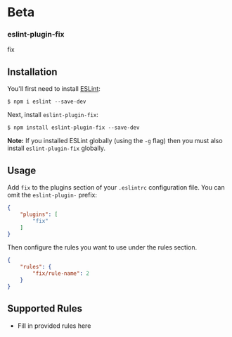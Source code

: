 # Beta

### eslint-plugin-fix

fix

## Installation

You'll first need to install [ESLint](http://eslint.org):

```
$ npm i eslint --save-dev
```

Next, install `eslint-plugin-fix`:

```
$ npm install eslint-plugin-fix --save-dev
```

**Note:** If you installed ESLint globally (using the `-g` flag) then you must also install `eslint-plugin-fix` globally.

## Usage

Add `fix` to the plugins section of your `.eslintrc` configuration file. You can omit the `eslint-plugin-` prefix:

```json
{
    "plugins": [
        "fix"
    ]
}
```


Then configure the rules you want to use under the rules section.

```json
{
    "rules": {
        "fix/rule-name": 2
    }
}
```

## Supported Rules

* Fill in provided rules here





